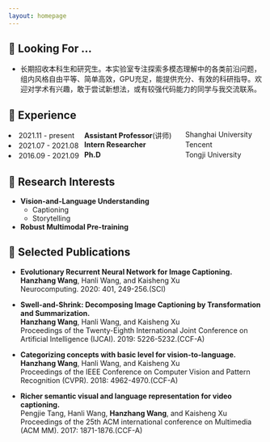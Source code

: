 ```yaml
---
layout: homepage
---
```


## 👀 Looking For …

- <p style="font-size: 14px;">长期招收本科生和研究生。本实验室专注探索多模态理解中的各类前沿问题，组内风格自由平等、简单高效，GPU充足，能提供充分、有效的科研指导。欢迎对学术有兴趣，敢于尝试新想法，或有较强代码能力的同学与我交流联系。</p>

## 🚞 Experience
<li style="position: relative;">
  2021.11 - present
  <span style="position: absolute; left: 150px;"><strong>Assistant Professor</strong>(讲师)</span>
　<span style="position: absolute; left: 350px;">Shanghai University</span>
</li>
<li style="position: relative;">
  2021.07 - 2021.08
  <span style="position: absolute; left: 150px;"><strong>Intern Researcher</strong></span>
　<span style="position: absolute; left: 350px;">Tencent</span>
</li>
<li style="position: relative;">
  2016.09 - 2021.09
  <span style="position: absolute; left: 150px;"><strong>Ph.D</strong></span>
　<span style="position: absolute; left: 350px;">Tongji University</span>
</li>

## 💖 Research Interests

- **Vision-and-Language Understanding**
  - Captioning
  - Storytelling
- **Robust Multimodal Pre-training**

## 🔮 Selected Publications

- **Evolutionary Recurrent Neural Network for Image Captioning.**
  <br>
  **Hanzhang Wang**, Hanli Wang, and Kaisheng Xu
  <br>
  Neurocomputing. 2020: 401, 249-256.(SCI)

- **Swell-and-Shrink: Decomposing Image Captioning by Transformation and Summarization.**
  <br>
  **Hanzhang Wang**, Hanli Wang, and Kaisheng Xu
  <br>Proceedings of the Twenty-Eighth International Joint Conference on Artificial Intelligence (IJCAI). 2019: 5226-5232.(CCF-A)

- **Categorizing concepts with basic level for vision-to-language.**
  <br>
  **Hanzhang Wang**, Hanli Wang, and Kaisheng Xu
  <br>
  Proceedings of the IEEE Conference on Computer Vision and Pattern Recognition (CVPR). 2018: 4962-4970.(CCF-A)

- **Richer semantic visual and language representation for video captioning.**
  <br>
  Pengjie Tang, Hanli Wang, **Hanzhang Wang**, and Kaisheng Xu
  <br>
  Proceedings of the 25th ACM international conference on Multimedia (ACM MM). 2017: 1871-1876.(CCF-A)

